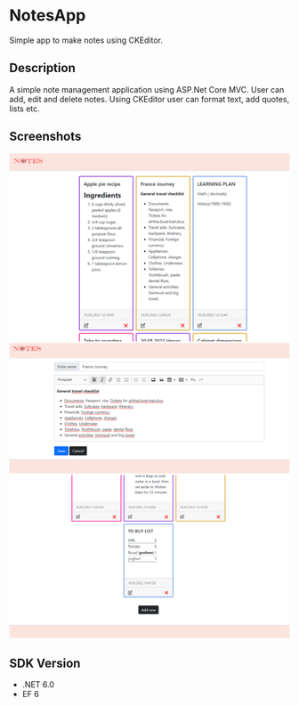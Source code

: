 # NotesApp
Simple app to make notes using CKEditor.

## Description

A simple note management application using ASP.Net Core MVC. User can add, edit and delete notes. Using CKEditor user can format text, add quotes, lists etc.

## Screenshots
![Application screenshot](NotesApp1.png)
![Application screenshot](NotesAppEdit.png)
![Application screenshot](NotesApp2.png)

## SDK Version
- .NET 6.0
- EF 6
